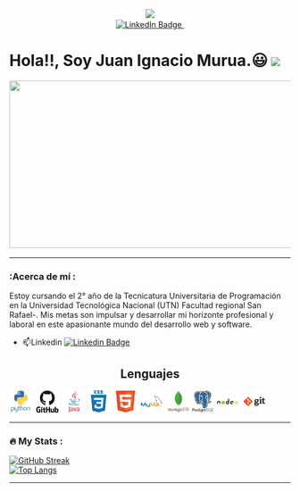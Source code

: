 <div id="header" align="center">
  <img src="https://media.giphy.com/media/xBTSwCTFkgfcdTjHMz/giphy.gif" width="100"/>
</div>
<div id="badges" align="center">
    <a href="https://www.linkedin.com/in/yasin-alhadi/">
      <img src="https://img.shields.io/badge/LinkedIn-blue?style=for-the-badge&logo=linkedin&logoColor=white" alt="LinkedIn Badge"/>
    </a>
    </a>
    <img src="https://komarev.com/ghpvc/?username=YasinAlhadi&style=flat-square&color=blue" alt=""/>
  </div>
  <h1>
   Hola!!, Soy Juan Ignacio Murua.😃
    <img src="https://media.giphy.com/media/hvRJCLFzcasrR4ia7z/giphy.gif" width="30px"/>
  </h1>
  <div align="center">
    <img src="https://media.giphy.com/media/dWesBcTLavkZuG35MI/giphy.gif" width="600" height="300"/>
  </div>
  
  ---

### :Acerca de mí :
Estoy cursando el 2° año de la Tecnicatura Universitaria de Programación en la Universidad Tecnológica Nacional (UTN) Facultad regional San Rafael-. 
Mis metas son impulsar y desarrollar mi horizonte profesional y laboral en este apasionante mundo del desarrollo web y software.

- :mailbox:Linkedin [![Linkedin Badge](https://img.shields.io/badge/LinkedIn-blue?style=flat&logo=Linkedin&logoColor=white)](www.linkedin.com/in/juan-ignacio-murúa-7333641a8)
<div>
    <h2 align="center">Lenguajes</h2>
    <img src="https://github.com/devicons/devicon/blob/master/icons/python/python-original-wordmark.svg" title="Python" alt="Python" width="40" height="40"/>&nbsp;
    <img src="https://github.com/devicons/devicon/blob/master/icons/github/github-original-wordmark.svg" title="GitHub" alt="GitHub" width="40" height="40"/>&nbsp;
   <img src="https://raw.githubusercontent.com/devicons/devicon/master/icons/java/java-original-wordmark.svg" title="Java" alt="Java" width="40" height="40"/>
    <img src="https://github.com/devicons/devicon/blob/master/icons/css3/css3-plain-wordmark.svg"  title="CSS3" alt="CSS" width="40" height="40"/>&nbsp;
    <img src="https://github.com/devicons/devicon/blob/master/icons/html5/html5-original.svg" title="HTML5" alt="HTML" width="40" height="40"/>&nbsp;
    <img src="https://github.com/devicons/devicon/blob/master/icons/mysql/mysql-original-wordmark.svg" title="MySQL"  alt="MySQL" width="40" height="40"/>&nbsp;
  <img src="https://raw.githubusercontent.com/devicons/devicon/master/icons/mongodb/mongodb-original-wordmark.svg" title="MongoDB" alt="MongoDB" width="40" height="40"/>
  <img src="https://raw.githubusercontent.com/devicons/devicon/master/icons/postgresql/postgresql-original-wordmark.svg" title="PostgreSQL" alt="PostgreSQL" width="40" height="40"/>
    <img src="https://github.com/devicons/devicon/blob/master/icons/nodejs/nodejs-original-wordmark.svg" title="NodeJS" alt="NodeJS" width="40" height="40"/>&nbsp;
    <img src="https://github.com/devicons/devicon/blob/master/icons/git/git-original-wordmark.svg" title="Git" **alt="Git" width="40" height="40"/>

  </div>

  ---

### :fire: My Stats :
[![GitHub Streak](http://github-readme-streak-stats.herokuapp.com?user=JuanIgnaMurua)](https://git.io/streak-stats) <br />
[![Top Langs](https://github-readme-stats.vercel.app/api/top-langs/?username=JuanIgnaMurua&layout=compact)](https://github.com/anuraghazra/github-readme-stats)

---

